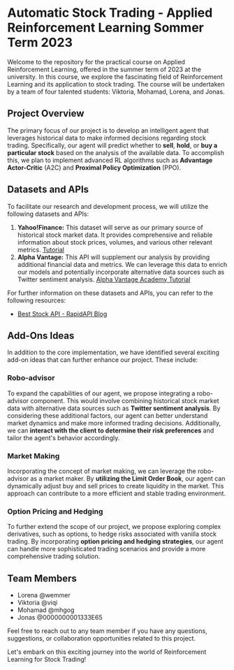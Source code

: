 # Automatic Stock Trading - Applied Reinforcement Learning Sommer Term 2023

Welcome to the repository for the practical course on Applied Reinforcement Learning, offered in the summer term of 2023 at the university. In this course, we explore the fascinating field of Reinforcement Learning and its application to stock trading. The course will be undertaken by a team of four talented students: Viktoria, Mohamad, Lorena, and Jonas.

## Project Overview

The primary focus of our project is to develop an intelligent agent that leverages historical data to make informed decisions regarding stock trading. Specifically, our agent will predict whether to **sell**, **hold**, or **buy a particular stock** based on the analysis of the available data. To accomplish this, we plan to implement advanced RL algorithms such as **Advantage Actor-Critic** (A2C) and **Proximal Policy Optimization** (PPO).

## Datasets and APIs

To facilitate our research and development process, we will utilize the following datasets and APIs:

1. **Yahoo!Finance:** This dataset will serve as our primary source of historical stock market data. It provides comprehensive and reliable information about stock prices, volumes, and various other relevant metrics. [Tutorial](https://algotrading101.com/learn/yahoo-finance-api-guide/)
2. **Alpha Vantage:** This API will supplement our analysis by providing additional financial data and metrics. We can leverage this data to enrich our models and potentially incorporate alternative data sources such as Twitter sentiment analysis. [Alpha Vantage Academy Tutorial](https://www.alphavantage.co/academy/)

For further information on these datasets and APIs, you can refer to the following resources:
- [Best Stock API - RapidAPI Blog](https://rapidapi.com/blog/best-stock-api/)

## Add-Ons Ideas

In addition to the core implementation, we have identified several exciting add-on ideas that can further enhance our project. These include:

### Robo-advisor

To expand the capabilities of our agent, we propose integrating a robo-advisor component. This would involve combining historical stock market data with alternative data sources such as **Twitter sentiment analysis**. By considering these additional factors, our agent can better understand market dynamics and make more informed trading decisions. Additionally, we can **interact with the client to determine their risk preferences** and tailor the agent's behavior accordingly.

### Market Making

Incorporating the concept of market making, we can leverage the robo-advisor as a market maker. By **utilizing the Limit Order Book**, our agent can dynamically adjust buy and sell prices to create liquidity in the market. This approach can contribute to a more efficient and stable trading environment.

### Option Pricing and Hedging

To further extend the scope of our project, we propose exploring complex derivatives, such as options, to hedge risks associated with vanilla stock trading. By incorporating **option pricing and hedging strategies**, our agent can handle more sophisticated trading scenarios and provide a more comprehensive trading solution.

## Team Members

- Lorena @wemmer
- Viktoria @viqi
- Mohamad @mhgog
- Jonas @0000000001333E65

Feel free to reach out to any team member if you have any questions, suggestions, or collaboration opportunities related to this project.

Let's embark on this exciting journey into the world of Reinforcement Learning for Stock Trading!
